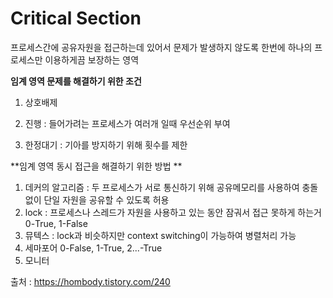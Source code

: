 # Critical Section

프로세스간에 공유자원을 접근하는데 있어서 문제가 발생하지 않도록 한번에 하나의 프로세스만 이용하게끔 보장하는 영역



**임계 영역 문제를 해결하기 위한 조건**

1. 상호배제 

2. 진행 : 들어가려는 프로세스가 여러개 일때 우선순위 부여

3. 한정대기 :  기아를 방지하기 위해 횟수를 제한

   

**임계 영역 동시 접근을 해결하기 위한 방법 **

1. 데커의 알고리즘 : 두 프로세스가 서로 통신하기 위해 공유메모리를 사용하여 충돌 없이 단일 자원을 공유할 수 있도록 허용
2. lock : 프로세스나 스레드가 자원을 사용하고 있는 동안 잠궈서 접근 못하게 하는거 0-True, 1-False
3. 뮤텍스 :  lock과 비슷하지만 context switching이 가능하여 병렬처리 가능
4. 세마포어 0-False, 1-True, 2...-True
5. 모니터



출처 : https://hombody.tistory.com/240